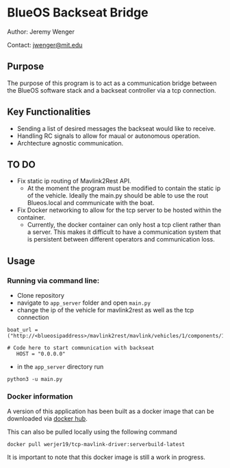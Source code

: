 # BlueOS Backseat Bridge
Author: Jeremy Wenger

Contact: jwenger@mit.edu

## Purpose
The purpose of this program is to act as a communication bridge between the BlueOS software stack and a backseat controller via a tcp connection.

## Key Functionalities
- Sending a list of desired messages the backseat would like to receive.
- Handling RC signals to allow for maual or autonomous operation.
- Archtecture agnostic communication. 

## TO DO
- Fix static ip routing of Mavlink2Rest API.
    - At the moment the program must be modified to contain the static ip of the vehicle. Ideally the main.py should be able to use the rout Blueos.local and communicate with the boat.
- Fix Docker networking to allow for the tcp server to be hosted within the container.
    - Currently, the docker container can only host a tcp client rather than a server. This makes it difficult to have a communication system that is persistent between different operators and communication loss.

## Usage
### Running via command line:
- Clone repository
- navigate to `app_server` folder and open `main.py`
- change the ip of the vehicle for mavlink2rest as well as the tcp connection

```
boat_url = ("http://<blueosipaddress>/mavlink2rest/mavlink/vehicles/1/components/1/messages/")
```

```
# Code here to start communication with backseat  
   HOST = "0.0.0.0"
```
- in the `app_server` directory run
```
python3 -u main.py
```

### Docker information
A version of this application has been built as a docker image that can be downloaded via [docker hub](https://hub.docker.com/r/werjer19/tcp-mavlink-driver).

This can also be pulled locally using the following command
```
docker pull werjer19/tcp-mavlink-driver:serverbuild-latest
```
It is important to note that this docker image is still a work in progress. 

